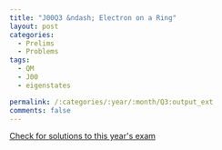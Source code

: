 ```yaml
---
title: "J00Q3 &ndash; Electron on a Ring"
layout: post
categories:
  - Prelims
  - Problems
tags:
  - QM
  - J00
  - eigenstates

permalink: /:categories/:year/:month/Q3:output_ext
comments: false
---
```

<object data="2000J3Q.pdf" type="application/pdf" width="100%" height="500"></object>
<div class="message"><a href='https://princetonprelim.com/prelim/4/'>Check for solutions to this year's exam</a></div>